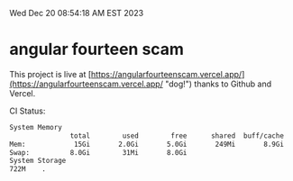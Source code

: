 Wed Dec 20 08:54:18 AM EST 2023

# angular fourteen scam


This project is live at [https://angularfourteenscam.vercel.app/](https://angularfourteenscam.vercel.app/ "dog!") thanks to Github and Vercel.

CI Status: 

```bash
System Memory
               total        used        free      shared  buff/cache   available
Mem:            15Gi       2.0Gi       5.0Gi       249Mi       8.9Gi        13Gi
Swap:          8.0Gi        31Mi       8.0Gi
System Storage
722M	.
```
```bash
